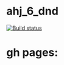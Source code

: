 # ahj_6_dnd

[![Build status](https://ci.appveyor.com/api/projects/status/cc97j983wxruo6y2?svg=true)](https://ci.appveyor.com/project/AplusIv/ahj-6-dnd)


# gh pages: 